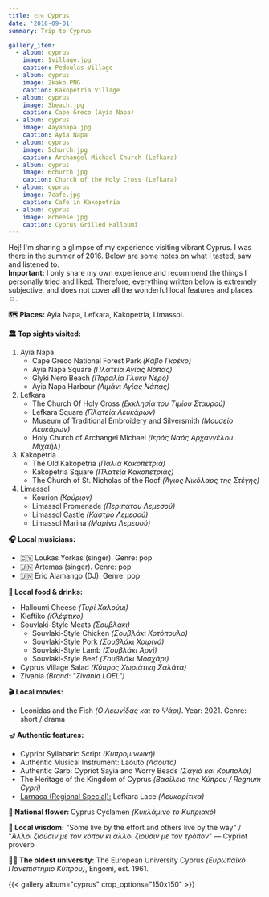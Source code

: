 ```yaml
---
title: 🇨🇾 Cyprus
date: '2016-09-01'
summary: Trip to Cyprus

gallery_item:
  - album: cyprus
    image: 1village.jpg
    caption: Pedoulas Village
  - album: cyprus
    image: 2kako.PNG
    caption: Kakopetria Village
  - album: cyprus
    image: 3beach.jpg
    caption: Cape Greco (Ayia Napa)
  - album: cyprus
    image: 4ayanapa.jpg
    caption: Ayia Napa
  - album: cyprus
    image: 5church.jpg
    caption: Archangel Michael Church (Lefkara)
  - album: cyprus
    image: 6church.jpg
    caption: Church of the Holy Cross (Lefkara)
  - album: cyprus
    image: 7cafe.jpg
    caption: Cafe in Kakopetria
  - album: cyprus
    image: 8cheese.jpg
    caption: Cyprus Grilled Halloumi 
---
```

Hej! I'm sharing a glimpse of my experience visiting vibrant Cyprus. I was there in the summer of 2016. Below are some notes on what I tasted, saw and listened to.<br>
<b>Important:</b> I only share my own experience and recommend the things I personally tried and liked. Therefore, everything written below is extremely subjective, and does not cover all the wonderful local features and places ☺️.

<b>🗺 Places:</b> Ayia Napa, Lefkara, Kakopetria, Limassol.<br>

<b>🏛 Top sights visited: </b>
1. Ayia Napa
    - Cape Greco National Forest Park <i>(Κάβο Γκρέκο)</i>
    - Ayia Napa Square <i>(Πλατεία Αγίας Νάπας)</i>
    - Glyki Nero Beach <i>(Παραλία Γλυκύ Νερό)</i>
    - Ayia Napa Harbour <i>(Λιμάνι Αγίας Νάπας)</i>
2. Lefkara
    - The Church Of Holy Cross <i>(Εκκλησία του Τιμίου Σταυρού)</i>
    - Lefkara Square <i>(Πλατεία Λευκάρων)</i>
    - Museum of Traditional Embroidery and Silversmith <i>(Μουσείο Λευκάρων)</i>
    - Holy Church of Archangel Michael <i>(Ιερός Ναός Αρχαγγέλου Μιχαήλ)</i>
3. Kakopetria
    - The Old Kakopetria <i>(Παλιά Κακοπετριά)</i>
    - Kakopetria Square <i>(Πλατεία Κακοπετριάς)</i>
    - The Church of St. Nicholas of the Roof <i>(Άγιος Νικόλαος της Στέγης)</i>
4. Limassol
    - Kourion <i>(Koύριov)</i>
    - Limassol Promenade <i>(Περιπάτου Λεμεσού)</i>
    - Limassol Castle <i>(Κάστρο Λεμεσού)</i>
    - Limassol Marina <i>(Μαρίνα Λεμεσού)</i>


<b>🎧 Local musicians: </b>
- 🇨🇾 Loukas Yorkas (singer). Genre: pop
- 🇺🇳 Artemas (singer). Genre: pop
- 🇺🇳 Eric Alamango (DJ). Genre: pop


<b>🥘 Local food & drinks: </b>
- Halloumi Cheese <i>(Τυρί Χαλούμι)</i>
- Kleftiko <i>(Κλέφτικο)</i>
- Souvlaki-Style Meats <i>(Σουβλάκι)</i>
  - Souvlaki-Style Chicken <i>(Σουβλάκι Κοτόπουλο)</i>
  - Souvlaki-Style Pork <i>(Σουβλάκι Χοιρινό)</i>
  - Souvlaki-Style Lamb <i>(Σουβλάκι Αρνί)</i>
  - Souvlaki-Style Beef <i>(Σουβλάκι Μοσχάρι)</i>
- Cyprus Village Salad <i>(Κύπρος Χωριάτικη Σαλάτα)</i>
- Zivania <i>(Brand: "Zivania LOEL")</i>


<b>🎬 Local movies:</b>
-  Leonidas and the Fish <i>(Ο Λεωνίδας και το Ψάρι)</i>. Year: 2021. Genre: short / drama


<b>🪔 Authentic features:</b>
- Cypriot Syllabaric Script <i>(Κυπρομινωική)</i>
- Authentic Musical Instrument: Laouto <i>(Λαούτο)</i>
- Authentic Garb: Cypriot Sayia and Worry Beads <i>(Σαγιά και Кομπολόι)</i>
- The Heritage of the Kingdom of Cyprus <i>(Βασίλειο της Κύπρου / Regnum Cypri)</i>
- <u> Larnaca (Regional Special):</u> Lefkara Lace <i>(Λευκαρίτικα)</i>


<b>💐 National flower: </b> Cyprus Cyclamen <i>(Κυκλάμινο το Κυπριακό)</i>


<b>🦉 Local wisdom:</b> "Some live by the effort and others live by the way" / "<i>Άλλοι ζιούσιν με τον κόπον κι άλλοι ζιούσιν με τον τρόπον</i>" — Cypriot proverb


<b>👨‍🎓 The oldest university:</b> The European University Cyprus <i>(Ευρωπαϊκό Πανεπιστήμιο Κύπρου)</i>, Engomi, est. 1961.  


{{< gallery album="cyprus" crop_options="150x150" >}}
   

